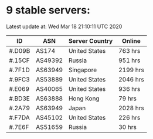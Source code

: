 # 9 stable servers:

Latest update at: Wed Mar 18 21:10:11 UTC 2020

| ID | ASN | Server Country | Online |
| -- | --- | -------------- | ------ |
| #.D09B | AS174 | United States | 763 hrs |
| #.15CF | AS49392 | Russia | 951 hrs |
| #.7F1D | AS63949 | Singapore | 2199 hrs |
| #.9FC3 | AS53889 | United States | 2046 hrs |
| #.E069 | AS40065 | United States | 936 hrs |
| #.BD3E | AS63888 | Hong Kong | 79 hrs |
| #.2A79 | AS63949 | Japan | 2028 hrs |
| #.F7DA | AS45102 | United States | 226 hrs |
| #.7E6F | AS51659 | Russia | 30 hrs |

